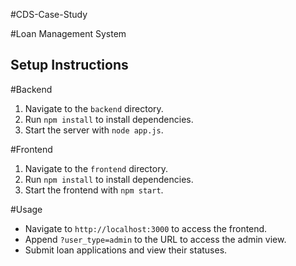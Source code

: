#CDS-Case-Study

#Loan Management System



## Setup Instructions

#Backend
1. Navigate to the `backend` directory.
2. Run `npm install` to install dependencies.
3. Start the server with `node app.js`.

#Frontend
1. Navigate to the `frontend` directory.
2. Run `npm install` to install dependencies.
3. Start the frontend with `npm start`.

#Usage
- Navigate to `http://localhost:3000` to access the frontend.
- Append `?user_type=admin` to the URL to access the admin view.
- Submit loan applications and view their statuses.


